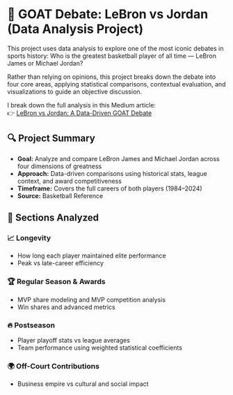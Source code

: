 # 🐐 GOAT Debate: LeBron vs Jordan (Data Analysis Project)

This project uses data analysis to explore one of the most iconic debates in sports history: Who is the greatest basketball player of all time — LeBron James or Michael Jordan?

Rather than relying on opinions, this project breaks down the debate into four core areas, applying statistical comparisons, contextual evaluation, and visualizations to guide an objective discussion.

I break down the full analysis in this Medium article:  
👉 [LeBron vs Jordan: A Data-Driven GOAT Debate](https://medium.com/@soonhaogoh/lebron-vs-jordan-the-definitive-goat-debate-by-the-numbers-3b41e51198a3)



## 🔍 Project Summary

- **Goal:** Analyze and compare LeBron James and Michael Jordan across four dimensions of greatness  
- **Approach:** Data-driven comparisons using historical stats, league context, and award competitiveness  
- **Timeframe:** Covers the full careers of both players (1984–2024)  
- **Source:** Basketball Reference


## 🧩 Sections Analyzed

### 📈 Longevity  
- How long each player maintained elite performance  
- Peak vs late-career efficiency  

### 🏆 Regular Season & Awards  
- MVP share modeling and MVP competition analysis  
- Win shares and advanced metrics  

### 🔥 Postseason  
- Player playoff stats vs league averages  
- Team performance using weighted statistical coefficients  

### 🌍 Off-Court Contributions  
- Business empire vs cultural and social impact  
